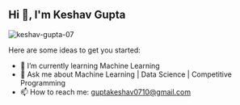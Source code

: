 ## Hi 👋, I'm Keshav Gupta
<p align="left"> <img src="https://komarev.com/ghpvc/?username=keshav-gupta-07&label=Profile%20views&color=0e75b6&style=flat" alt="keshav-gupta-07" /> </p>

<!--
**keshav-gupta-07/keshav-gupta-07** is a ✨ _special_ ✨ repository because its `README.md` (this file) appears on your GitHub profile.
-->
Here are some ideas to get you started:


- 🌱 I’m currently learning Machine Learning
- 💬 Ask me about Machine Learning | Data Science | Competitive Programming  
- 📫 How to reach me: guptakeshav0710@gmail.com
<!---
- 🔭 I’m currently working on ...
- 👯 I’m looking to collaborate on ...
- 🤔 I’m looking for help with ...
- 😄 Pronouns: ...
- ⚡ Fun fact: ...
-->

